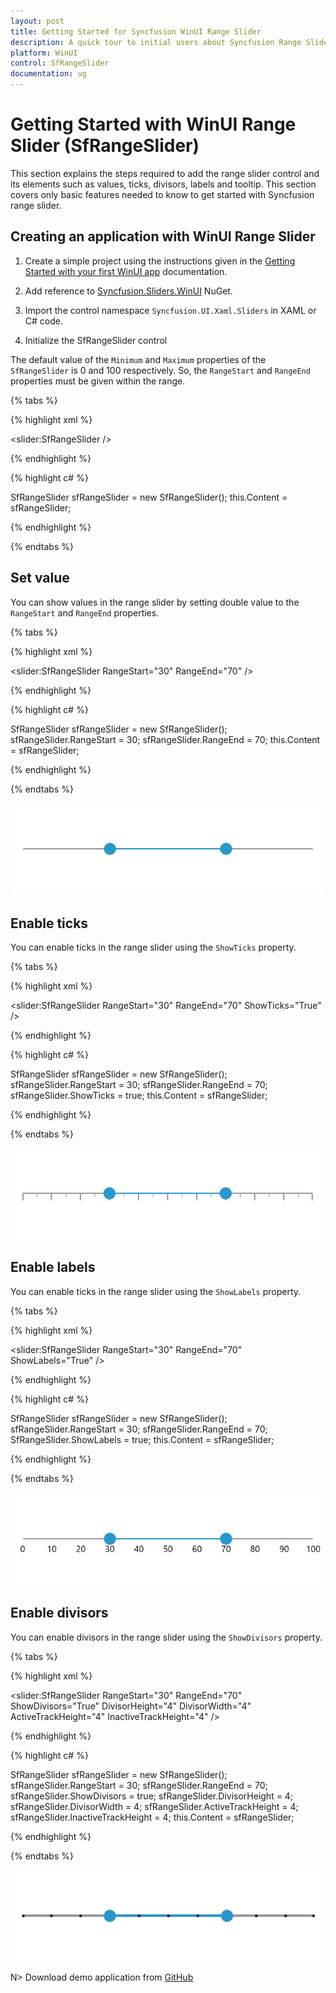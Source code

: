 ```yaml
---
layout: post
title: Getting Started for Syncfusion WinUI Range Slider
description: A quick tour to initial users about Syncfusion Range Slider control for the WinUI platform. It provide overview on SfRangeSlider. 
platform: WinUI
control: SfRangeSlider
documentation: ug
---
```


# Getting Started with WinUI Range Slider (SfRangeSlider)

This section explains the steps required to add the range slider control and its elements such as values, ticks, divisors, labels and tooltip. This section covers only basic features needed to know to get started with Syncfusion range slider.

## Creating an application with WinUI Range Slider

1. Create a simple project using the instructions given in the [Getting Started with your first WinUI app](https://docs.microsoft.com/en-us/windows/apps/winui/winui3/get-started-winui3-for-uwp) documentation.

2. Add reference to [Syncfusion.Sliders.WinUI](https://www.nuget.org/packages/Syncfusion.Sliders.WinUI) NuGet.

3. Import the control namespace `Syncfusion.UI.Xaml.Sliders` in XAML or C# code.

4. Initialize the SfRangeSlider control

The default value of the `Minimum` and `Maximum` properties of the `SfRangeSlider` is 0 and 100 respectively. So, the `RangeStart` and `RangeEnd` properties must be given within the range.

{% tabs %}

{% highlight xml %}

<slider:SfRangeSlider />

{% endhighlight %}

{% highlight c# %}

SfRangeSlider sfRangeSlider = new SfRangeSlider();
this.Content = sfRangeSlider;

{% endhighlight %}

{% endtabs %}

## Set value

You can show values in the range slider by setting double value to the `RangeStart` and `RangeEnd` properties.

{% tabs %}

{% highlight xml %}

<slider:SfRangeSlider RangeStart="30"
                      RangeEnd="70" />

{% endhighlight %}

{% highlight c# %}

SfRangeSlider sfRangeSlider = new SfRangeSlider();
sfRangeSlider.RangeStart = 30;
sfRangeSlider.RangeEnd = 70;
this.Content = sfRangeSlider;

{% endhighlight %}

{% endtabs %}

![Setting values to range slider](images/getting-started/slider-value.png)

## Enable ticks

You can enable ticks in the range slider using the `ShowTicks` property.

{% tabs %}

{% highlight xml %}

<slider:SfRangeSlider RangeStart="30"
                      RangeEnd="70"
                      ShowTicks="True" />

{% endhighlight %}

{% highlight c# %}

SfRangeSlider sfRangeSlider = new SfRangeSlider();
sfRangeSlider.RangeStart = 30;
sfRangeSlider.RangeEnd = 70;
sfRangeSlider.ShowTicks = true;
this.Content = sfRangeSlider;

{% endhighlight %}

{% endtabs %}

![Range slider with ticks](images/getting-started/slider-ticks.png)

## Enable labels

You can enable ticks in the range slider using the `ShowLabels` property.

{% tabs %}

{% highlight xml %}

<slider:SfRangeSlider RangeStart="30"
                      RangeEnd="70"
                      ShowLabels="True" />

{% endhighlight %}

{% highlight c# %}

SfRangeSlider sfRangeSlider = new SfRangeSlider();
sfRangeSlider.RangeStart = 30;
sfRangeSlider.RangeEnd = 70;
SfRangeSlider.ShowLabels = true;
this.Content = sfRangeSlider;

{% endhighlight %}

{% endtabs %}

![Range slider with labels](images/getting-started/slider-labels.png)

## Enable divisors

You can enable divisors in the range slider using the `ShowDivisors` property.

{% tabs %}

{% highlight xml %}

<slider:SfRangeSlider RangeStart="30"
                      RangeEnd="70"
                      ShowDivisors="True"
                      DivisorHeight="4"
                      DivisorWidth="4"
                      ActiveTrackHeight="4"
                      InactiveTrackHeight="4" />

{% endhighlight %}

{% highlight c# %}

SfRangeSlider sfRangeSlider = new SfRangeSlider();
sfRangeSlider.RangeStart = 30;
sfRangeSlider.RangeEnd = 70;
sfRangeSlider.ShowDivisors = true;
sfRangeSlider.DivisorHeight = 4;
sfRangeSlider.DivisorWidth = 4;
sfRangeSlider.ActiveTrackHeight = 4;
sfRangeSlider.InactiveTrackHeight = 4;
this.Content = sfRangeSlider;

{% endhighlight %}

{% endtabs %}

![Range slider with divisors](images/getting-started/slider-divisors.png)

N> Download demo application from [GitHub](https://github.com/SyncfusionExamples/WinUI_Radial_Gauge_Getting_Started)
